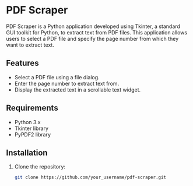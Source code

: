 # PDF Scraper

PDF Scraper is a Python application developed using Tkinter, a standard GUI toolkit for Python, to extract text from PDF files. This application allows users to select a PDF file and specify the page number from which they want to extract text.

## Features

- Select a PDF file using a file dialog.
- Enter the page number to extract text from.
- Display the extracted text in a scrollable text widget.

## Requirements

- Python 3.x
- Tkinter library
- PyPDF2 library

## Installation

1. Clone the repository:

   ```bash
   git clone https://github.com/your_username/pdf-scraper.git
